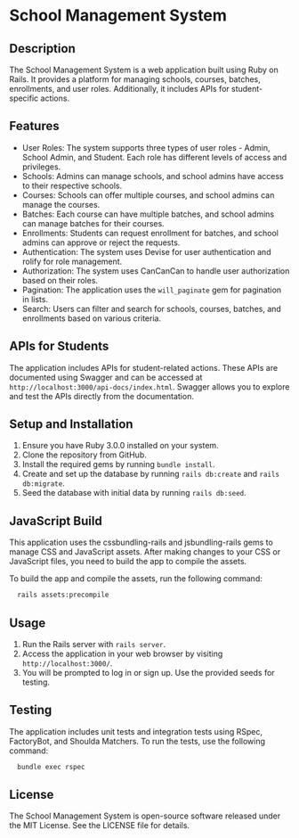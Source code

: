 # School Management System

## Description
The School Management System is a web application built using Ruby on Rails. It provides a platform for managing schools, courses, batches, enrollments, and user roles. Additionally, it includes APIs for student-specific actions.

## Features
- User Roles: The system supports three types of user roles - Admin, School Admin, and Student. Each role has different levels of access and privileges.
- Schools: Admins can manage schools, and school admins have access to their respective schools.
- Courses: Schools can offer multiple courses, and school admins can manage the courses.
- Batches: Each course can have multiple batches, and school admins can manage batches for their courses.
- Enrollments: Students can request enrollment for batches, and school admins can approve or reject the requests.
- Authentication: The system uses Devise for user authentication and rolify for role management.
- Authorization: The system uses CanCanCan to handle user authorization based on their roles.
- Pagination: The application uses the `will_paginate` gem for pagination in lists.
- Search: Users can filter and search for schools, courses, batches, and enrollments based on various criteria.

## APIs for Students

The application includes APIs for student-related actions. These APIs are documented using Swagger and can be accessed at `http://localhost:3000/api-docs/index.html`. Swagger allows you to explore and test the APIs directly from the documentation.

## Setup and Installation
1. Ensure you have Ruby 3.0.0 installed on your system.
2. Clone the repository from GitHub.
3. Install the required gems by running `bundle install`.
4. Create and set up the database by running `rails db:create` and `rails db:migrate`.
5. Seed the database with initial data by running `rails db:seed`.

## JavaScript Build

This application uses the cssbundling-rails and jsbundling-rails gems to manage CSS and JavaScript assets. After making changes to your CSS or JavaScript files, you need to build the app to compile the assets.

To build the app and compile the assets, run the following command:

```bash
  rails assets:precompile
```

## Usage
1. Run the Rails server with `rails server`.
2. Access the application in your web browser by visiting `http://localhost:3000/`.
3. You will be prompted to log in or sign up. Use the provided seeds for testing.

## Testing
The application includes unit tests and integration tests using RSpec, FactoryBot, and Shoulda Matchers. To run the tests, use the following command:


```bash
  bundle exec rspec
```

## License
The School Management System is open-source software released under the MIT License. See the LICENSE file for details.
